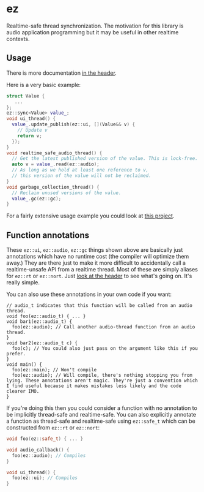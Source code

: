 # ez

Realtime-safe thread synchronization. The motivation for this library is audio application programming but it may be useful in other realtime contexts.

## Usage

There is more documentation [in the header](include/ez.hpp).

Here is a very basic example:

```c++
struct Value {
   ...
};
ez::sync<Value> value_;
void ui_thread() {
  value_.update_publish(ez::ui, [](Value&& v) {
    // Update v
    return v;
  });
}
void realtime_safe_audio_thread() {
  // Get the latest published version of the value. This is lock-free.
  auto v = value_.read(ez::audio);
  // As long as we hold at least one reference to v,
  // this version of the value will not be reclaimed.
}
void garbage_collection_thread() {
  // Reclaim unused versions of the value.
  value_.gc(ez::gc);
}
```

For a fairly extensive usage example you could look at [this project](https://github.com/search?q=repo%3Acolugomusic%2Fscuff+ez%3A%3A&type=code).

## Function annotations
These `ez::ui`, `ez::audio`, `ez::gc` things shown above are basically just annotations which have no runtime cost (the compiler will optimize them away.) They are there just to make it more difficult to accidentally call a realtime-unsafe API from a realtime thread. Most of these are simply aliases for `ez::rt` or `ez::nort`. Just [look at the header](include/ez.hpp) to see what's going on. It's really simple.

You can also use these annotations in your own code if you want:

```c+++
// audio_t indicates that this function will be called from an audio thread.
void foo(ez::audio_t) { ... }
void bar1(ez::audio_t) {
  foo(ez::audio); // Call another audio-thread function from an audio thread.
}
void bar2(ez::audio_t c) {
  foo(c); // You could also just pass on the argument like this if you prefer.
}
void main() {
  foo(ez::main); // Won't compile
  foo(ez::audio); // Will compile, there's nothing stopping you from lying. These annotations aren't magic. They're just a convention which I find useful because it makes mistakes less likely and the code clearer IMO.
}
```

If you're doing this then you could consider a function with no annotation to be implicitly thread-safe and realtime-safe. You can also explicitly annotate a function as thread-safe and realtime-safe using `ez::safe_t` which can be constructed from `ez::rt` or `ez::nort`:

```c++
void foo(ez::safe_t) { ... }

void audio_callback() {
  foo(ez::audio); // Compiles
}

void ui_thread() {
  foo(ez::ui); // Compiles
}
```
